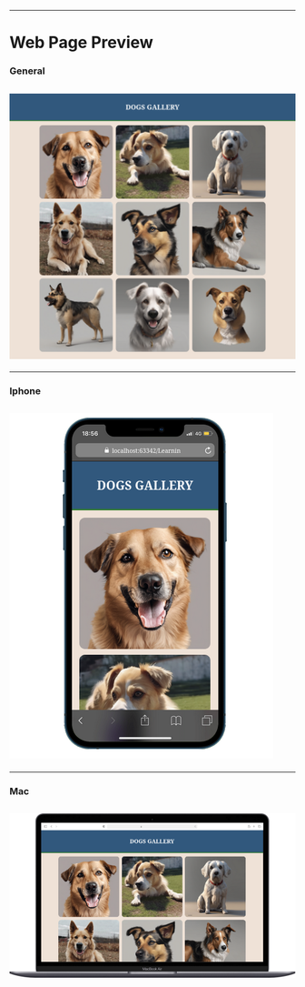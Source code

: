 
---
#   Web Page Preview
###  General
![Web Page Preview](media/webPagePreview.png)
---
---
###  Iphone
![Web Page Preview Iphone](media/webPagePreviewIphone.png)
---
---
###  Mac
![Web Page Preview Mac](media/webPagePreviewMac.png)
---